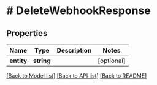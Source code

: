 # # DeleteWebhookResponse

## Properties

Name | Type | Description | Notes
------------ | ------------- | ------------- | -------------
**entity** | **string** |  | [optional]

[[Back to Model list]](../../README.md#models) [[Back to API list]](../../README.md#endpoints) [[Back to README]](../../README.md)
